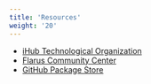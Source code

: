 ```yaml
---
title: 'Resources'
weight: '20'
---
```


- [iHub Technological Organization](https://ihub.to/)
- [Flarus Community Center](https://flarus.cc/)
- [GitHub Package Store](https://github.com/pkgstore)
